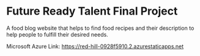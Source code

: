 # Future Ready Talent Final Project

A food blog website that helps to find food recipes and their description to help people to fulfill their desired needs.

Microsoft Azure Link: https://red-hill-0928f5910.2.azurestaticapps.net
